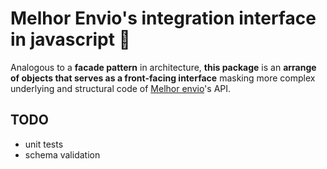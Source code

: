# Melhor Envio's integration interface in javascript 🤟

Analogous to a **facade pattern** in architecture, **this package** is an **arrange of objects that serves as a front-facing interface** masking more complex underlying and structural code of [Melhor envio](https://docs.menv.io/?version=latest#064ee1d6-661c-455c-842c-ef7cebbfd5d4)'s API.

## TODO
* unit tests
* schema validation



